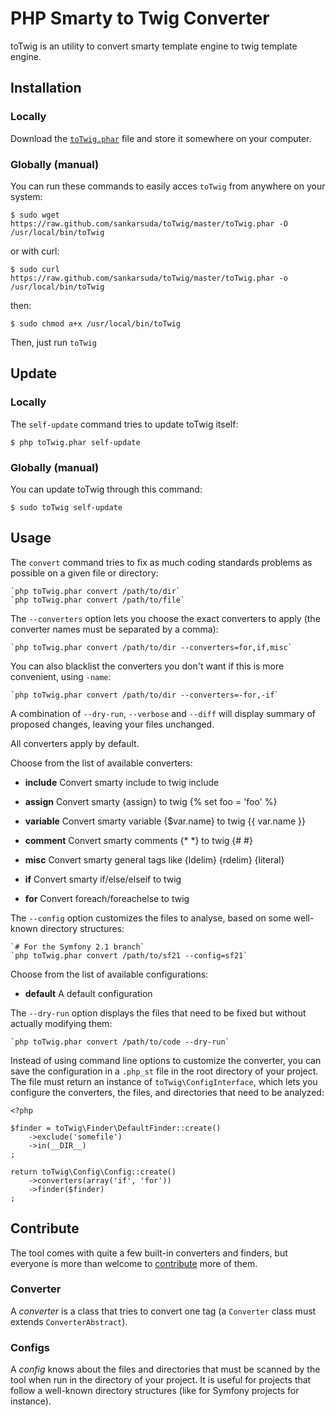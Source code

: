 PHP Smarty to Twig Converter
==========================
toTwig is an utility to convert smarty template engine to twig template engine.

Installation
------------

### Locally

Download the
[`toTwig.phar`](https://raw.github.com/sankarsuda/toTwig/master/toTwig.phar) file and
store it somewhere on your computer.

### Globally (manual)

You can run these commands to easily acces `toTwig` from anywhere on your system:

	$ sudo wget https://raw.github.com/sankarsuda/toTwig/master/toTwig.phar -O /usr/local/bin/toTwig

or with curl:

	$ sudo curl https://raw.github.com/sankarsuda/toTwig/master/toTwig.phar -o /usr/local/bin/toTwig

then:

	$ sudo chmod a+x /usr/local/bin/toTwig

Then, just run `toTwig`

Update
------

### Locally

The `self-update` command tries to update toTwig itself:

	$ php toTwig.phar self-update

### Globally (manual)

You can update toTwig through this command:

	$ sudo toTwig self-update

Usage
-----

The `convert` command tries to fix as much coding standards
problems as possible on a given file or directory:

	`php toTwig.phar convert /path/to/dir`
	`php toTwig.phar convert /path/to/file`

The `--converters` option lets you choose the exact converters to
apply (the converter names must be separated by a comma):

	`php toTwig.phar convert /path/to/dir --converters=for,if,misc`

You can also blacklist the converters you don't want if this is more convenient,
using `-name`:

	`php toTwig.phar convert /path/to/dir --converters=-for,-if`

A combination of `--dry-run`, `--verbose` and `--diff` will
display summary of proposed changes, leaving your files unchanged.

All converters apply by default.

Choose from the list of available converters:

 * **include**  Convert smarty include to twig include

 * **assign**   Convert smarty {assign} to twig {% set foo = 'foo' %}

 * **variable** Convert smarty variable {$var.name} to twig {{ var.name }}

 * **comment**  Convert smarty comments {* *} to twig {# #}

 * **misc**     Convert smarty general tags like {ldelim} {rdelim} {literal}

 * **if**       Convert smarty if/else/elseif to twig

 * **for**      Convert foreach/foreachelse to twig


The `--config` option customizes the files to analyse, based
on some well-known directory structures:

	`# For the Symfony 2.1 branch`
	`php toTwig.phar convert /path/to/sf21 --config=sf21`

Choose from the list of available configurations:

 * **default** A default configuration

The `--dry-run` option displays the files that need to be
fixed but without actually modifying them:

	`php toTwig.phar convert /path/to/code --dry-run`

Instead of using command line options to customize the converter, you can save the
configuration in a `.php_st` file in the root directory of
your project. The file must return an instance of
`toTwig\ConfigInterface`, which lets you configure the converters, the files,
and directories that need to be analyzed:

	<?php

	$finder = toTwig\Finder\DefaultFinder::create()
		->exclude('somefile')
		->in(__DIR__)
	;

	return toTwig\Config\Config::create()
		->converters(array('if', 'for'))
		->finder($finder)
	;

Contribute
----------

The tool comes with quite a few built-in converters and finders, but everyone is
more than welcome to [contribute](https://github.com/sankarsuda/toTwig) more
of them.

### Converter

A *converter* is a class that tries to convert one tag (a `Converter` class must
extends `ConverterAbstract`).

### Configs

A *config* knows about the files and directories that must be
scanned by the tool when run in the directory of your project. It is useful
for projects that follow a well-known directory structures (like for Symfony
projects for instance).
